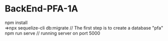 # BackEnd-PFA-1A
npm install <br>
=>npx sequelize-cli db:migrate  // The first step is to create a database "pfa" <br>
npm run serve // running server on port 5000
